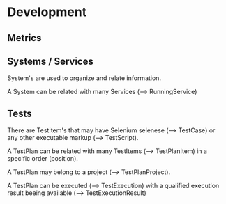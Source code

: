 # Development

## Metrics


## Systems / Services

System's are used to organize and relate information.

A System can be related with many Services (--> RunningService)

## Tests

There are TestItem's that may have Selenium selenese (--> TestCase) or any other executable markup (--> TestScript).

A TestPlan can be related with many TestItems (--> TestPlanItem) in a specific order (position).

A TestPlan may belong to a project (--> TestPlanProject).

A TestPlan can be executed (--> TestExecution) with a qualified execution result beeing available (--> TestExecutionResult)